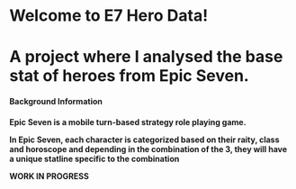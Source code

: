 <h1>Welcome to E7 Hero Data!<h1/>
A project where I analysed the base stat of heroes from Epic Seven.

<h4>Background Information<h4/>

Epic Seven is a mobile turn-based strategy role playing game.

In Epic Seven, each character is categorized based on their raity, class and horoscope and depending in the combination of the 3, they will have a unique statline specific to the combination

WORK IN PROGRESS
